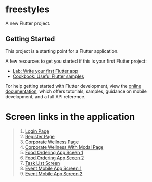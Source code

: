 # freestyles

A new Flutter project.

## Getting Started

This project is a starting point for a Flutter application.

A few resources to get you started if this is your first Flutter project:

- [Lab: Write your first Flutter app](https://docs.flutter.dev/get-started/codelab)
- [Cookbook: Useful Flutter samples](https://docs.flutter.dev/cookbook)

For help getting started with Flutter development, view the
[online documentation](https://docs.flutter.dev/), which offers tutorials,
samples, guidance on mobile development, and a full API reference.


# Screen links in the application

>  1. [Login Page](https://gist.github.com/christ-dev19/578a85af07be962f482d02e579211971)
>  2. [Register Page](https://gist.github.com/christ-dev19/ac3d26c299eebc30ebdf7b465eb79bce)
>  3. [Corporate Wellness Page](https://gist.github.com/christ-dev19/14aef35df2731e5597ff00abfddd2e52)
>  4. [Corporate Wellness With Modal Page](https://gist.github.com/christ-dev19/d19808e757ba7fe513bfc42c15f496b4)
>  5. [Food Ordering App Sceen 1](https://gist.github.com/christ-dev19/5daeb5533b3f817d271801cf2e2fad0a)
>  6. [Food Ordering App Sceen 2](https://gist.github.com/christ-dev19/89fcf7ad536a7ed7b298e11893a2850d)
>  7. [Task List Screen](https://gist.github.com/christ-dev19/2d6865c02b60419b3f29d6eccaa3a596)
>  8. [Event Mobile App Screen 1](https://gist.github.com/christ-dev19/c2427bc8f1cca26be349fb98849e65a2)
>  9. [Event Mobile App Screen 2](https://gist.github.com/christ-dev19/fdcf7b372ed891988424e5445ab100a3)
